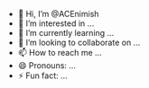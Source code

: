 - 👋 Hi, I’m @ACEnimish
- 👀 I’m interested in ...
- 🌱 I’m currently learning ...
- 💞️ I’m looking to collaborate on ...
- 📫 How to reach me ...
- 😄 Pronouns: ...
- ⚡ Fun fact: ...

<!---
ACEnimish/ACEnimish is a ✨ special ✨ repository because its `README.md` (this file) appears on your GitHub profile.
You can click the Preview link to take a look at your changes.
--->
